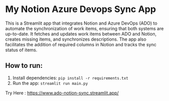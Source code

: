 # My Notion Azure Devops Sync App
This is a Streamlit app that integrates Notion and Azure DevOps (ADO) to automate the synchronization of work items, ensuring that both systems are up-to-date. It fetches and updates work items between ADO and Notion, creates missing items, and synchronizes descriptions. The app also facilitates the addition of required columns in Notion and tracks the sync status of items.

## How to run:
1. Install dependencies: `pip install -r requirements.txt`
2. Run the app: `streamlit run main.py`


Try Here : https://www.ado-notion-sync.streamlit.app/
